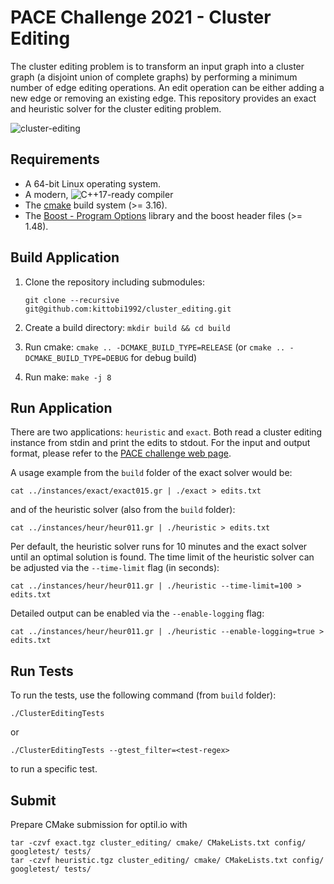 # PACE Challenge 2021 - Cluster Editing

The cluster editing problem is to transform an input graph into a cluster graph (a disjoint union of complete graphs) by performing a minimum number of edge editing operations.  An edit operation can be either adding a new edge or removing an existing edge. This repository provides an exact and heuristic solver for the cluster editing problem.

![cluster-editing](https://user-images.githubusercontent.com/9654047/119774492-88069e00-bec2-11eb-8800-c4abfcacb82f.png)

Requirements
-----------

  - A 64-bit Linux operating system.
  - A modern, ![C++17](https://img.shields.io/badge/C++-17-blue.svg?style=flat)-ready compiler
 - The [cmake][cmake] build system (>= 3.16).
 - The [Boost - Program Options][Boost.Program_options] library and the boost header files (>= 1.48).

Build Application
-----------

1. Clone the repository including submodules:

   ```git clone --recursive git@github.com:kittobi1992/cluster_editing.git```
2. Create a build directory: `mkdir build && cd build`
3. Run cmake: `cmake .. -DCMAKE_BUILD_TYPE=RELEASE` (or `cmake .. -DCMAKE_BUILD_TYPE=DEBUG` for debug build)
4. Run make: `make -j 8`

Run Application
-----------

There are two applications: `heuristic` and `exact`.
Both read a cluster editing instance from stdin and print the edits to stdout.
For the input and output format, please refer to the [PACE challenge web page](https://pacechallenge.org/2021/).

A usage example from the `build` folder of the exact solver would be:

    cat ../instances/exact/exact015.gr | ./exact > edits.txt

and of the heuristic solver (also from the `build` folder):

    cat ../instances/heur/heur011.gr | ./heuristic > edits.txt

Per default, the heuristic solver runs for 10 minutes and the exact solver until an optimal solution is found. The time limit of the heuristic solver can be adjusted via the `--time-limit` flag (in seconds):

    cat ../instances/heur/heur011.gr | ./heuristic --time-limit=100 > edits.txt

Detailed output can be enabled via the `--enable-logging` flag:

    cat ../instances/heur/heur011.gr | ./heuristic --enable-logging=true > edits.txt


Run Tests
-----------

To run the tests, use the following command (from `build` folder):

    ./ClusterEditingTests

or

    ./ClusterEditingTests --gtest_filter=<test-regex>

to run a specific test.

Submit
-----------
Prepare CMake submission for optil.io with

    tar -czvf exact.tgz cluster_editing/ cmake/ CMakeLists.txt config/ googletest/ tests/
    tar -czvf heuristic.tgz cluster_editing/ cmake/ CMakeLists.txt config/ googletest/ tests/


[cmake]: http://www.cmake.org/ "CMake tool"
[Boost.Program_options]: http://www.boost.org/doc/libs/1_58_0/doc/html/program_options.html
